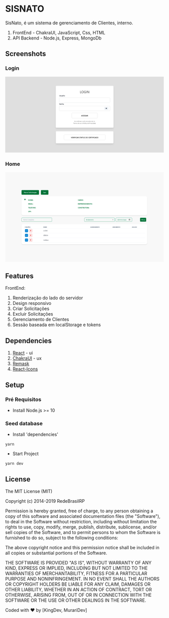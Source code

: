 # SISNATO

SisNato, é um sistema de gerenciamento de Clientes, interno.

1. FrontEnd - ChakraUI, JavaScript, Css, HTML
2. API Backend - Node.js, Express, MongoDb

## Screenshots

### Login

<img src="public\login.png">

### Home

<img src="public\home.png">

## Features

FrontEnd:

1. Renderização do lado do servidor
2. Design responsivo
3. Criar Solicitações
4. Excluir Solicitações
5. Gerenciamento de Clientes
6. Sessão baseada em localStorage e tokens

## Dependencies

1. [React](https://reactjs.org/docs/getting-started.html) - ui
2. [ChakraUI](https://v2.chakra-ui.com/getting-started) - ux
3. [Remask](https://github.com/brunobertolini/remask)
4. [React-Icons](https://react-icons.github.io/react-icons/) 

## Setup

### Pré Requisitos

- Install Node.js >= 10

### Seed database

- Install 'dependencies'

```
yarn
```

- Start Project

```
yarn dev
```

<!-- ### Start backend - ALEXANDRE PREENCHER

- Go to 'backends/express'
- Install dependencies

```
yarn install
```

- Start backend

```
yarn run start
``` -->

## License

The MIT License (MIT)

Copyright (c) 2014-2019 RedeBrasilRP

Permission is hereby granted, free of charge, to any person obtaining a copy of this software and associated documentation files (the "Software"), to deal in the Software without restriction, including without limitation the rights to use, copy, modify, merge, publish, distribute, sublicense, and/or sell copies of the Software, and to permit persons to whom the Software is furnished to do so, subject to the following conditions:

The above copyright notice and this permission notice shall be included in all copies or substantial portions of the Software.

THE SOFTWARE IS PROVIDED "AS IS", WITHOUT WARRANTY OF ANY KIND, EXPRESS OR IMPLIED, INCLUDING BUT NOT LIMITED TO THE WARRANTIES OF MERCHANTABILITY, FITNESS FOR A PARTICULAR PURPOSE AND NONINFRINGEMENT. IN NO EVENT SHALL THE AUTHORS OR COPYRIGHT HOLDERS BE LIABLE FOR ANY CLAIM, DAMAGES OR OTHER LIABILITY, WHETHER IN AN ACTION OF CONTRACT, TORT OR OTHERWISE, ARISING FROM, OUT OF OR IN CONNECTION WITH THE SOFTWARE OR THE USE OR OTHER DEALINGS IN THE SOFTWARE.

Coded with ❤️ by [KingDev, MurariDev]
